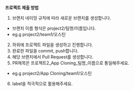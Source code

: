 **프로젝트 제출 방법**
1. 브랜치 네이밍 규칙에 따라 새로운 브랜치를 생성합니다.
- 브랜치 이름 형식은 project2/팀명/이름입니다.
- eg.g project2/team1/오스틴
2. 하위에 프로젝트 파일을 생성하고 진행합니다.
3. 완료한 파일을 commit, push합니다.
4. 해당 브랜치에서 Pull Request를 생성합니다.
5. PR제목은 프로젝트2_App Cloning_팀명_이름으로 통일해주세요.
- eg.g project2/App Cloning/team1/오스틴
6. label을 적극적으로 활용해주세요.
